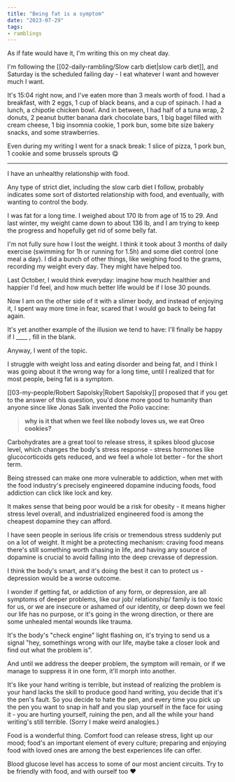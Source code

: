 ```yaml
---
title: "Being fat is a symptom"
date: "2023-07-29"
tags:
- ramblings
---
```


As if fate would have it, I'm writing this on my cheat day.

I'm following the [[02-daily-rambling/Slow carb diet|slow carb diet]], and Saturday is the scheduled failing day - I eat whatever I want and however much I want.

It's 15:04 right now, and I've eaten more than 3 meals worth of food.
I had a breakfast, with 2 eggs, 1 cup of black beans, and a cup of spinach.
I had a lunch, a chipotle chicken bowl.
And in between, I had half of a tuna wrap, 2 donuts, 2 peanut butter banana dark chocolate bars, 1 big bagel filled with cream cheese, 1 big insomnia cookie, 1 pork bun, some bite size bakery snacks, and some strawberries.

Even during my writing I went for a snack break: 1 slice of pizza, 1 pork bun, 1 cookie and some brussels sprouts 😋

---

I have an unhealthy relationship with food.

Any type of strict diet, including the slow carb diet I follow, probably indicates some sort of distorted relationship with food, and eventually, with wanting to control the body.

I was fat for a long time.
I weighed about 170 lb from age of 15 to 29.
And last winter, my weight came down to about 136 lb, and I am trying to keep the progress and hopefully get rid of some belly fat.

I'm not fully sure how I lost the weight.
I think it took about 3 months of daily exercise (swimming for 1h or running for 1.5h) and some diet control (one meal a day).
I did a bunch of other things, like weighing food to the grams, recording my weight every day. They might have helped too.

Last October, I would think everyday: imagine how much healthier and happier I'd feel, and how much better life would be if I lose 30 pounds.

Now I am on the other side of it with a slimer body, 
and instead of enjoying it,
I spent way more time in fear, scared that I would go back to being fat again.

It's yet another example of the illusion we tend to have:
I'll finally be happy if I \____ , fill in the blank.

Anyway, I went of the topic.

I struggle with weight loss and eating disorder and being fat, and I think I was going about it the wrong way for a long time, until I realized that for most people, being fat is a symptom.

[[03-my-people/Robert Sapolsky|Robert Sapolsky]] proposed that if you get to the answer of this question, you'd done more good to humanity than anyone since like Jonas Salk invented the Polio vaccine:
> **why is it that when we feel like nobody loves us, we eat Oreo cookies?**

Carbohydrates are a great tool to release stress, it spikes blood glucose level, which changes the body's stress response - stress hormones like glucocorticoids gets reduced, and we feel a whole lot better - for the short term.

Being stressed can make one more vulnerable to addiction, when met with the food industry's precisely engineered dopamine inducing foods, food addiction can click like lock and key.

It makes sense that being poor would be a risk for obesity - it means higher stress level overall, and industrialized engineered food is among the cheapest dopamine they can afford.

I have seen people in serious life crisis or tremendous stress suddenly put on a lot of weight.
It might be a protecting mechanism: craving food means there's still something worth chasing in life, and having any source of dopamine is crucial to avoid falling into the deep crevasse of depression.

I think the body's smart, and it's doing the best it can to protect us - depression would be a worse outcome.

I wonder if getting fat, or addiction of any form, or depression, are all symptoms of deeper problems, like our job/ relationship/ family is too toxic for us, or we are insecure or ashamed of our identity, or deep down we feel our life has no purpose, or it's going in the wrong direction, or there are some unhealed mental wounds like trauma.

It's the body's "check engine" light flashing on, it's trying to send us a signal "hey, somethings wrong with our life, maybe take a closer look and find out what the problem is".

And until we address the deeper problem, the symptom will remain, or if we manage to suppress it in one form, it'll morph into another.

It's like your hand writing is terrible, but instead of realizing the problem is your hand lacks the skill to produce good hand writing, you decide that it's the pen's fault.
So you decide to hate the pen, and every time you pick up the pen you want to snap in half and you slap yourself in the face for using it - you are hurting yourself, ruining the pen, and all the while your hand writing's still terrible.
(Sorry I make weird analogies.)

Food is a wonderful thing.
Comfort food can release stress, light up our mood;
food's an important element of every culture;
preparing and enjoying food with loved ones are among the best experiences life can offer. 

Blood glucose level has access to some of our most ancient circuits.
Try to be friendly with food,
and with ourself too ❤️
